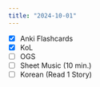 ```yaml
---
title: "2024-10-01"
---
```


- [x] Anki Flashcards
- [x] KoL
- [ ] OGS
- [ ] Sheet Music (10 min.)
- [ ] Korean (Read 1 Story)